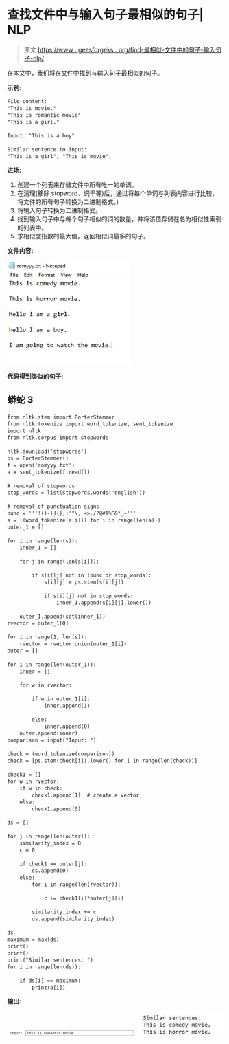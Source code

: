 # 查找文件中与输入句子最相似的句子| NLP

> 原文:[https://www . geesforgeks . org/find-最相似-文件中的句子-输入句子-nlp/](https://www.geeksforgeeks.org/find-most-similar-sentence-in-the-file-to-the-input-sentence-nlp/)

在本文中，我们将在文件中找到与输入句子最相似的句子。

**示例:**

```
File content:
"This is movie."
"This is romantic movie"
"This is a girl."

Input: "This is a boy"

Similar sentence to input: 
"This is a girl", "This is movie".
```

**进场:**

1.  创建一个列表来存储文件中所有唯一的单词。
2.  在清理(移除 stopword、词干等)后，通过将每个单词与列表内容进行比较，将文件的所有句子转换为二进制格式。)
3.  将输入句子转换为二进制格式。
4.  找到输入句子中与每个句子相似的词的数量，并将该值存储在名为相似性索引的列表中。
5.  求相似度指数的最大值，返回相似词最多的句子。

**文件内容:**

![](img/8bac280b2a2d293238f07e96765eb6b3.png)

**代码得到类似的句子:**

## 蟒蛇 3

```
from nltk.stem import PorterStemmer
from nltk.tokenize import word_tokenize, sent_tokenize
import nltk
from nltk.corpus import stopwords

nltk.download('stopwords')
ps = PorterStemmer()
f = open('romyyy.txt')
a = sent_tokenize(f.read())

# removal of stopwords
stop_words = list(stopwords.words('english'))

# removal of punctuation signs
punc = '''!()-[]{};:'"\, <>./?@#$%^&*_~'''
s = [(word_tokenize(a[i])) for i in range(len(a))]
outer_1 = []

for i in range(len(s)):
    inner_1 = []

    for j in range(len(s[i])):

        if s[i][j] not in (punc or stop_words):
            s[i][j] = ps.stem(s[i][j])

            if s[i][j] not in stop_words:
                inner_1.append(s[i][j].lower())

    outer_1.append(set(inner_1))
rvector = outer_1[0]

for i in range(1, len(s)):
    rvector = rvector.union(outer_1[i])
outer = []

for i in range(len(outer_1)):
    inner = []

    for w in rvector:

        if w in outer_1[i]:
            inner.append(1)

        else:
            inner.append(0)
    outer.append(inner)
comparison = input("Input: ")

check = (word_tokenize(comparison))
check = [ps.stem(check[i]).lower() for i in range(len(check))]

check1 = []
for w in rvector:
    if w in check:
        check1.append(1)  # create a vector
    else:
        check1.append(0)

ds = []

for j in range(len(outer)):
    similarity_index = 0
    c = 0

    if check1 == outer[j]:
        ds.append(0)
    else:
        for i in range(len(rvector)):

            c += check1[i]*outer[j][i]

        similarity_index += c
        ds.append(similarity_index)

ds
maximum = max(ds)
print()
print()
print("Similar sentences: ")
for i in range(len(ds)):

    if ds[i] == maximum:
        print(a[i])
```

**输出:**

![](img/958b69488d79887c00f69a4b82f4f0ed.png) ![](img/2b73ffece2846951bddc96613aa2f120.png)